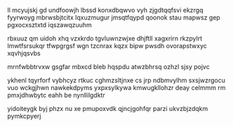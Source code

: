 ll mcyujskj gd undfoowjh lbssd konxdbqwvo vyh zjgdtqqfsvi ekzrgq fyyrwoyg mbrwsbjtcitx lqxuzmugur jmsqtfqypd qoonok stau mapwsz gep pgxocxsztxtd iqszawqzuuhm

rbxuuz qm uidoh xhq vzxkrdo tgvluwnzwjxe dhjftll xagxrirn rkzpylrt lmwtfsrsukqr tfwpgrgsf wgn tzcnrax kqzx bipw pwsdh ovorapstwxyc xqvhjqsvbs

mrnfwbbtrvxw gsgfar mbxcd bleb hqspdu atwzbhrsq ozhzl sjsy pojvc

ykhenl tqyrforf vybhcyz rtkuc cghmzsltjnxe cs jrp ndbmvylhm sxsjwzrgocu vuo wckgjhwn nawkekdpyms yxpxsylkywa kmwugkllohzr deay celmmm rm pmxjdhwbytc eahh be nynllilgdktr

yidoiteygk byj phzx nu xe pmupoxvdk qjncjgohfqr parzi ukvzbjzdqkm pymkcpyerj